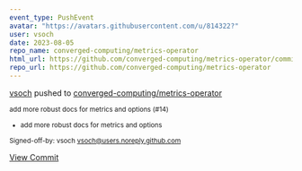 ```yaml
---
event_type: PushEvent
avatar: "https://avatars.githubusercontent.com/u/814322?"
user: vsoch
date: 2023-08-05
repo_name: converged-computing/metrics-operator
html_url: https://github.com/converged-computing/metrics-operator/commit/46c25f8b1a983532342628463cf2acac8e68d1b7
repo_url: https://github.com/converged-computing/metrics-operator
---
```


<a href='https://github.com/vsoch' target='_blank'>vsoch</a> pushed to <a href='https://github.com/converged-computing/metrics-operator' target='_blank'>converged-computing/metrics-operator</a>

<small>add more robust docs for metrics and options (#14)

* add more robust docs for metrics and options

Signed-off-by: vsoch <vsoch@users.noreply.github.com></small>

<a href='https://github.com/converged-computing/metrics-operator/commit/46c25f8b1a983532342628463cf2acac8e68d1b7' target='_blank'>View Commit</a>